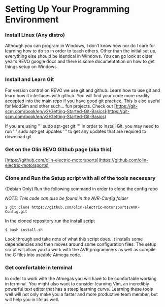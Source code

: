 ﻿
# Setting Up Your Programming Environment

### Install Linux (Any distro)
Although you can program in Windows, I don’t know how nor do I care for learning how to do so in order to teach others. Other than the initial set up, everything else should be identical in Windows. You can go look at older year’s REVO google docs and there is some documentation on how to get things setup on Windows

### Install and Learn Git
For version control on REVO we use git and github. Learn how to use git and learn how it interfaces with github. You will find your code more readily accepted into the main repo if you have good git practice. This is also useful for ModSim and other such... fun projects.
Check out [https://git-scm.com/book/en/v2/Getting-Started-Git-Basics](https://git-scm.com/book/en/v2/Getting-Started-Git-Basics)

If you are using 
'''
sudo apt-get git 
'''
in order to install Git, you may need to run
'''
sudo apt-get updates
'''
to get any updates that are required to download git.


### Get on the Olin REVO Github page (aka this)
[https://github.com/olin-electric-motorsports](https://github.com/olin-electric-motorsports)

### Clone and Run the Setup script with all of the tools necessary
(Debian Only)
Run the following command in order to clone the config repo

*NOTE: This code can also be found in the AVR-Config folder*

```
$ git clone https://github.com/olin-electric-motorsports/AVR-Config.git
```

In the cloned repository run the install script

```
$ bash install.sh
```

Look through and take note of what this script does. It installs some dependencies and then moves around some configuration files. The setup script will allow you to work with the AVR programmers as well as compile the C files into useable Atmega code.

### Get comfortable in terminal
In order to work with the Atmegas you will have to be comfortable working in terminal. You might also want to consider learning Vim, an incredibly powerful text editor that has a steep learning curve. Learning these tools well will not only make you a faster and more productive team member, but will help you in life as well.
